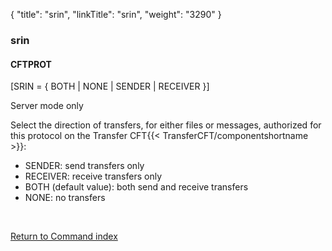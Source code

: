 {
    "title": "srin",
    "linkTitle": "srin",
    "weight": "3290"
}<span id="srin"></span>

### srin

#### CFTPROT

\[SRIN = { BOTH | NONE | SENDER | RECEIVER
}\]

Server mode only

Select the direction of transfers, for either files or messages, authorized
for this protocol on the Transfer CFT{{< TransferCFT/componentshortname  >}}:

- SENDER: send transfers only
- RECEIVER: receive transfers only
- BOTH (default value): both send and
    receive transfers
- NONE: no transfers

 

[Return to Command index](../../)
